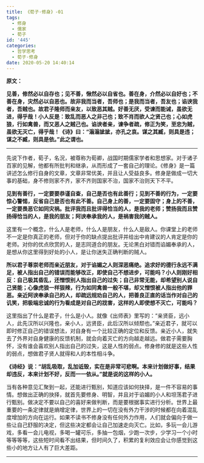 ```yaml
---
title: 《荀子·修身》-01
tags:
  - 修身
  - 儒家
  - 荀子
id: '445'
categories:
  - 哲学思考
  - 荀子·修身
date: 2020-05-20 14:40:14
---
```


**原文：**

**见善，修然必以自存也；见不善，愀然必以自省也。善在身，介然必以自好也；不善在身，灾然必以自恶也。故非我而当者，吾师也；是我而当者，吾友也；谄谀我者，吾贼也。故君子隆师而亲友，以致恶其贼。好善无厌，受谏而能诫，虽欲无进，得乎哉！小人反是：致乱而恶人之非己也；致不肖而欲人之贤己也；心如虎狼，行如禽兽，而又恶人之贼己也。谄谀者亲，谏争者疏，修正为笑，至忠为贼，虽欲无灭亡，得乎哉！《诗》曰：“滃滃訿訿，亦孔之哀。谋之其臧，则具是违；谋之不臧，则具是依。”此之谓也。**
<!-- more -->
* * *

先说下作者，荀子，名況，被尊称为荀卿，战国时期儒家学者和思想家。对于诸子百家的见解，他都有所批判和继承，从而形成了一套自己的理论。《修身》是一篇讲述怎么修行自身的文章，文章非常优美，并且让人受益良多。修身是做成一切大事的基础，身不修则家不齐，家不齐则国家不治，国家不治则天下不平。

**见到有善行，一定要要恭谨自查，自己是否也有此善行；见到不善的行为，一定要惊心警惕，反省自己是否也有此不善。自己身上的善，一定要固守；身上的不善，一定要畏恶它如同灾祸。批评我而且批评得恰当的人，是我的老师；赞扬我而且赞扬得恰当的人，是我的朋友；阿谀奉承我的人，是祸害我的贼人。**

这里有一个概念，什么人是老师，什么人是朋友，什么人是敌人。你课堂上的老师不一定是你真正的老师，但对于你的缺点提出批评并给出中肯建议的人肯定是你的老师。对你的优点欣赏的人，是志同道合的朋友。无论黑白对错而谄媚奉承的人，是想从你这里得到好处的小人，是让你迷失正确判断的贼人。

**所以君子尊崇老师而亲近朋友，对于谄媚之人则深恶痛绝。追求好的德行永远不满足，被人指出自己的错误而能够改正，即使自己不想进步，可能吗？小人则刚好相反：自己极其昏乱，还憎恨别人指出自己的过失；自己非常无能，却希望别人说自己贤能；心像虎狼一样狠辣，行为如同禽兽一般不堪，却又憎恨被人指出他的罪恶。亲近阿谀奉承自己的人，却疏远规劝自己的人，把善良正直的话当作对自己的讥笑，把极端忠诚的行为看成是对自己的戕害，这样的人即使想不灭亡，可能吗？**

这里指出了什么是君子，什么是小人。就像《出师表》里写的：“亲贤臣，远小人，此先汉所以兴隆也，亲小人，远贤臣，此后汉所以倾颓也。”亲近君子，就可以即时修正自己的错误想法，对自身有一个比较正确的定位和反馈。亲近小人，就失去了外界对自身健康的反馈机制，就会向着灭亡的方向越走越远。做君子需要胸怀，没有谁会喜欢别人指出自己的过失，这是人性的弱点。修身修的就是这些人性的弱点，想做君子贤人就得和人的本性相斗争。

**《诗经》说：“胡乱吸取，乱加诋毁，实在是非常可悲啊。本来计划做好事，结果却违反，本来计划不好，反而一一依从。”就是说的这样的小人。**

当有各种意见汇聚到一起，还能进行甄别，知道应该如何抉择，是一件不容易的事情。想做出正确的抉择，就首先要修身、明智，并且对于谄媚的小人和坦荡君子进行甄别。做决定不要以自己的喜好来做判断，而是要根据事实进行分析。世界上最重要的一条定律就是熵增定律，世界上的一切在没有外力干涉的时候都在向着混乱度增加的方向在运行。如果不读书不修身没有任何外力作用，人们就会偏向于做一些让自己舒服的决定，但这些决定都会让自己加速走向灭亡。比如，多玩一会儿游戏，多看一会儿电视，多喝一罐可乐，多抽一包烟，少跑一次步，少学习一个小时等等等等，这些短时间看不出结果，但时间久了，积累的复利效应会让你感觉到这些小的地方让人有了巨大差距。

* * *

